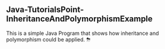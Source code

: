 ## Java-TutorialsPoint-InheritanceAndPolymorphismExample
This is a simple Java Program that shows how inheritance and polymorphism could be applied. ⛈
